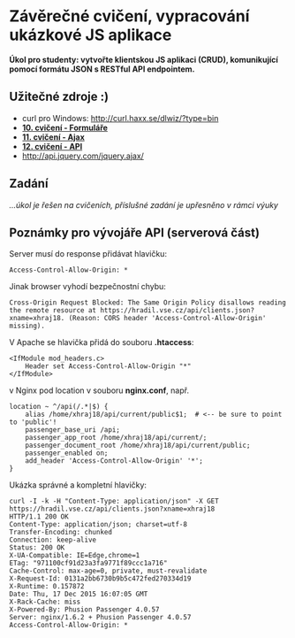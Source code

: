 # Závěrečné cvičení, vypracování ukázkové JS aplikace

**Úkol pro studenty: vytvořte klientskou JS aplikaci (CRUD), komunikující pomocí formátu JSON s RESTful API endpointem.**


## Užitečné zdroje :)

* curl pro Windows: http://curl.haxx.se/dlwiz/?type=bin
* **[10. cvičení - Formuláře](../10-formulare)**
* **[11. cvičení - Ajax](../11-ajax)**
* **[12. cvičení - API](../12-api)**
* http://api.jquery.com/jquery.ajax/


## Zadání

*...úkol je řešen na cvičeních, příslušné zadání je upřesněno v rámci výuky*


## Poznámky pro vývojáře API (serverová část)

Server musí do response přidávat hlavičku:

```
Access-Control-Allow-Origin: *
```

Jinak browser vyhodí bezpečnostní chybu:

```
Cross-Origin Request Blocked: The Same Origin Policy disallows reading the remote resource at https://hradil.vse.cz/api/clients.json?xname=xhraj18. (Reason: CORS header 'Access-Control-Allow-Origin' missing).
```

V Apache se hlavička přidá do souboru **.htaccess**:

```apacheconfig
<IfModule mod_headers.c>
    Header set Access-Control-Allow-Origin "*"
</IfModule>
```

v Nginx pod location v souboru **nginx.conf**, např.

```
location ~ ^/api(/.*|$) {
    alias /home/xhraj18/api/current/public$1;  # <-- be sure to point to 'public'!
    passenger_base_uri /api;
    passenger_app_root /home/xhraj18/api/current/;
    passenger_document_root /home/xhraj18/api/current/public;
    passenger_enabled on;
    add_header 'Access-Control-Allow-Origin' '*';
}
```


Ukázka správné a kompletní hlavičky:

```
curl -I -k -H "Content-Type: application/json" -X GET https://hradil.vse.cz/api/clients.json?xname=xhraj18
HTTP/1.1 200 OK
Content-Type: application/json; charset=utf-8
Transfer-Encoding: chunked
Connection: keep-alive
Status: 200 OK
X-UA-Compatible: IE=Edge,chrome=1
ETag: "971100cf91d23a3fa9771f89ccc1a716"
Cache-Control: max-age=0, private, must-revalidate
X-Request-Id: 0131a2bb6730b9b5c472fed270334d19
X-Runtime: 0.157872
Date: Thu, 17 Dec 2015 16:07:05 GMT
X-Rack-Cache: miss
X-Powered-By: Phusion Passenger 4.0.57
Server: nginx/1.6.2 + Phusion Passenger 4.0.57
Access-Control-Allow-Origin: *
```

